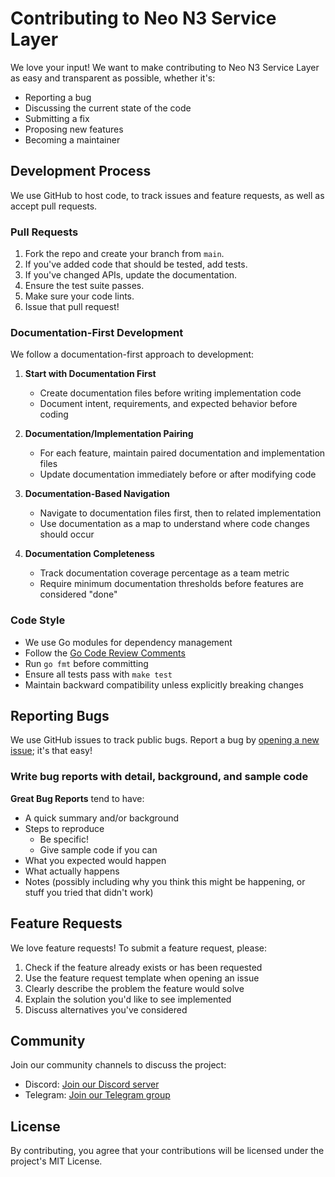 # Contributing to Neo N3 Service Layer

We love your input! We want to make contributing to Neo N3 Service Layer as easy and transparent as possible, whether it's:

- Reporting a bug
- Discussing the current state of the code
- Submitting a fix
- Proposing new features
- Becoming a maintainer

## Development Process

We use GitHub to host code, to track issues and feature requests, as well as accept pull requests.

### Pull Requests

1. Fork the repo and create your branch from `main`.
2. If you've added code that should be tested, add tests.
3. If you've changed APIs, update the documentation.
4. Ensure the test suite passes.
5. Make sure your code lints.
6. Issue that pull request!

### Documentation-First Development

We follow a documentation-first approach to development:

1. **Start with Documentation First**
   - Create documentation files before writing implementation code
   - Document intent, requirements, and expected behavior before coding

2. **Documentation/Implementation Pairing**
   - For each feature, maintain paired documentation and implementation files
   - Update documentation immediately before or after modifying code

3. **Documentation-Based Navigation**
   - Navigate to documentation files first, then to related implementation
   - Use documentation as a map to understand where code changes should occur

4. **Documentation Completeness**
   - Track documentation coverage percentage as a team metric
   - Require minimum documentation thresholds before features are considered "done"

### Code Style

* We use Go modules for dependency management
* Follow the [Go Code Review Comments](https://github.com/golang/go/wiki/CodeReviewComments)
* Run `go fmt` before committing
* Ensure all tests pass with `make test`
* Maintain backward compatibility unless explicitly breaking changes

## Reporting Bugs

We use GitHub issues to track public bugs. Report a bug by [opening a new issue](https://github.com/R3E-Network/service_layer/issues/new); it's that easy!

### Write bug reports with detail, background, and sample code

**Great Bug Reports** tend to have:

- A quick summary and/or background
- Steps to reproduce
  - Be specific!
  - Give sample code if you can
- What you expected would happen
- What actually happens
- Notes (possibly including why you think this might be happening, or stuff you tried that didn't work)

## Feature Requests

We love feature requests! To submit a feature request, please:

1. Check if the feature already exists or has been requested
2. Use the feature request template when opening an issue
3. Clearly describe the problem the feature would solve
4. Explain the solution you'd like to see implemented
5. Discuss alternatives you've considered

## Community

Join our community channels to discuss the project:
- Discord: [Join our Discord server](https://discord.gg/r3e-network)
- Telegram: [Join our Telegram group](https://t.me/r3enetwork)

## License

By contributing, you agree that your contributions will be licensed under the project's MIT License.